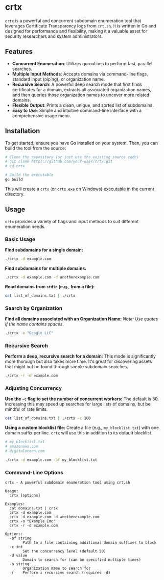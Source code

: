 # crtx

`crtx` is a powerful and concurrent subdomain enumeration tool that leverages Certificate Transparency logs from `crt.sh`. It is written in Go and designed for performance and flexibility, making it a valuable asset for security researchers and system administrators.

## Features

- **Concurrent Enumeration**: Utilizes goroutines to perform fast, parallel searches.
- **Multiple Input Methods**: Accepts domains via command-line flags, standard input (piping), or organization name.
- **Recursive Search**: A powerful deep search mode that first finds certificates for a domain, extracts all associated organization names, and then queries those organization names to uncover more related domains.
- **Flexible Output**: Prints a clean, unique, and sorted list of subdomains.
- **Easy to Use**: Simple and intuitive command-line interface with a comprehensive usage menu.

## Installation

To get started, ensure you have Go installed on your system. Then, you can build the tool from the source:

```sh
# Clone the repository (or just use the existing source code)
# git clone https://github.com/your-user/crtx.git
# cd crtx

# Build the executable
go build
```
This will create a `crtx` (or `crtx.exe` on Windows) executable in the current directory.

## Usage

`crtx` provides a variety of flags and input methods to suit different enumeration needs.

### Basic Usage

**Find subdomains for a single domain:**
```sh
./crtx -d example.com
```

**Find subdomains for multiple domains:**
```sh
./crtx -d example.com -d anotherexample.com
```

**Read domains from `stdin` (e.g., from a file):**
```sh
cat list_of_domains.txt | ./crtx
```

### Search by Organization

**Find all domains associated with an Organization Name:**
*Note: Use quotes if the name contains spaces.*
```sh
./crtx -o "Google LLC"
```

### Recursive Search

**Perform a deep, recursive search for a domain:**
This mode is significantly more thorough but also takes more time. It's great for discovering assets that might not be found through simple subdomain searches.
```sh
./crtx -r -d example.com
```

### Adjusting Concurrency

**Use the `-c` flag to set the number of concurrent workers:**
The default is 50. Increasing this may speed up searches for large lists of domains, but be mindful of rate limits.
```sh
cat list_of_domains.txt | ./crtx -c 100
```

**Using a custom blocklist file:**
Create a file (e.g., `my_blocklist.txt`) with one domain suffix per line. `crtx` will use this in addition to its default blocklist.
```sh
# my_blocklist.txt
# amazonaws.com
# digitalocean.com

./crtx -d example.com -bf my_blocklist.txt
```

### Command-Line Options

```
crtx - A powerful subdomain enumeration tool using crt.sh

Usage:
  crtx [options]

Examples:
  cat domains.txt | crtx
  crtx -d example.com
  crtx -d example.com -d anotherexample.com
  crtx -o "Example Inc"
  crtx -r -d example.com

Options:
  -bf string
        Path to a file containing additional domain suffixes to block
  -c int
        Set the concurrency level (default 50)
  -d value
        Domain to search for (can be specified multiple times)
  -o string
        Organization name to search for
  -r    Perform a recursive search (requires -d) 